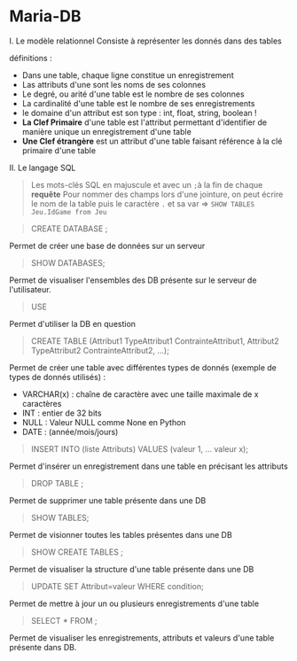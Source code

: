 # Maria-DB

I. Le modèle relationnel 
Consiste à représenter les donnés dans des tables

définitions :
- Dans une table, chaque ligne constitue un enregistrement
- Las attributs d'une sont les noms de ses colonnes
- Le degré, ou arité d'une table est le nombre de ses colonnes
- La cardinalité d'une table est le nombre de ses enregistrements
- le domaine d'un attribut est son type : int, float, string, boolean !
- **La Clef Primaire** d'une table est l'attribut permettant d'identifier de manière unique un enregistrement d'une table
- **Une Clef étrangère** est un attribut d'une table faisant référence à la clé primaire d'une table


II. Le langage SQL
> Les mots-clés SQL en majuscule et avec un `;`à la fin de chaque **requête**
> Pour nommer des champs lors d'une jointure, on peut écrire le nom de la table puis le caractère `.` et sa var => `SHOW TABLES Jeu.IdGame from Jeu`

> CREATE DATABASE <NameOfDB>;
  
  Permet de créer une base de données sur un serveur
  
> SHOW DATABASES;

  Permet de visualiser l'ensembles des DB présente sur le serveur de l'utilisateur.
  
> USE <NameOfDB>
  
  Permet d'utiliser la DB en question
  
> CREATE TABLE <NameTable>(Attribut1 TypeAttribut1 ContrainteAttribut1, Attribut2 TypeAttribut2 ContrainteAttribut2, ...);
  
  Permet de créer une table avec différentes types de donnés (exemple de types de donnés utilisés) :
  - VARCHAR(x) : chaîne de caractère avec une taille maximale de x caractères
  - INT : entier de 32 bits
  - NULL : Valeur NULL comme None en Python
  - DATE : (année/mois/jours)
  
> INSERT INTO <NameTable>(liste Attributs) VALUES (valeur 1, ... valeur x);
  
  Permet d'insérer un enregistrement dans une table en précisant les attributs
  
> DROP TABLE <NameTable>;
  
  Permet de supprimer une table présente dans une DB
  
> SHOW TABLES;

  Permet de visionner toutes les tables présentes dans une DB
  
> SHOW CREATE TABLES <NameTable>;
  
  Permet de visualiser la structure d'une table présente dans une DB
  
> UPDATE <NameTable> SET Attribut=valeur WHERE condition;
  
  Permet de mettre à jour un ou plusieurs enregistrements d'une table
  
> SELECT * FROM <NameTable>;
  
  Permet de visualiser les enregistrements, attributs et valeurs d'une table présente dans DB.
